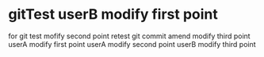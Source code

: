# gitTest userB modify first point
for git test mofify second point
retest git commit amend modify third point
userA modify first point
userA modify second point
userB modify third point
